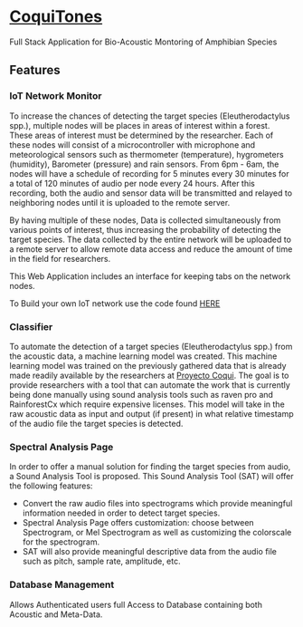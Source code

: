 # [CoquiTones](https://coquitones-53173bfcf5de.herokuapp.com/)
Full Stack Application for Bio-Acoustic Montoring of Amphibian Species
## Features 

### IoT Network Monitor
  To increase the chances of detecting the target species (Eleutherodactylus spp.), multiple nodes will be places in areas of interest within a forest. These areas of interest must be determined by the researcher. Each of these nodes will consist of a microcontroller with microphone and meteorological sensors such as thermometer (temperature), hygrometers (humidity), Barometer (pressure) and rain sensors. From 6pm - 6am, the nodes will have a schedule of recording for 5 minutes every 30 minutes for a total of 120 minutes of audio per node every 24 hours.  After this recording, both the audio and sensor data will be transmitted and relayed to neighboring nodes until it is uploaded to the remote server. 

By having multiple of these nodes, Data is collected simultaneously from various points of interest, thus increasing the probability of detecting the target species. The data collected by the entire network will be uploaded to a remote server to allow remote data access and reduce the amount of time in the field for researchers.   

This Web Application includes an interface for keeping tabs on the network nodes. 

To Build your own IoT network use the code found [HERE](https://github.com/CoquiTones/Hardware)

### Classifier
  To automate the detection of a target species (Eleutherodactylus spp.) from the acoustic data, a machine learning model was created. This machine learning model was trained on 
the previously gathered data that is already made readily available by the researchers at [Proyecto Coqui](https://proyectocoqui.com/). The goal is to provide researchers with a tool that can automate the work that is currently being done manually using sound analysis tools such as raven pro and RainforestCx which require expensive licenses. This model will take in the raw acoustic data as input and output (if present) in what relative timestamp of the audio file the target species is detected. 

### Spectral Analysis Page
In order to offer a manual solution for finding the target species from audio, a Sound Analysis Tool is proposed. This Sound Analysis Tool (SAT) will offer the following features:

- Convert the raw audio files into spectrograms which provide meaningful information needed in order to detect target species. 
- Spectral Analysis Page offers customization: choose between Spectrogram, or Mel Spectrogram as well as customizing the colorscale for the spectrogram.
- SAT will also provide meaningful descriptive data from the audio file such as pitch, sample rate, amplitude,  etc.

### Database Management

Allows Authenticated users full Access to Database containing both Acoustic and Meta-Data. 

